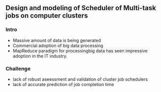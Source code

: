 ## Design and modeling of Scheduler of Multi-task jobs on computer clusters


### Intro
- Massive amount of data is being generated
- Commercial adoption of big data processing
- MapReduce paradigm for processingbig data has seen impressive adoption in the IT industry.

### Challenge
- lack of robust aseessment and validation of cluster job schedulers
- lack of accurate prediction of job completion time

### 

